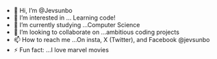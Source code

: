 - 👋 Hi, I’m @Jevsunbo
- 👀 I’m interested in ... Learning code!
- 🌱 I’m currently studying ...Computer Science
- 💞️ I’m looking to collaborate on ...ambitious coding projects
- 📫 How to reach me ...On insta, X (Twitter), and Facebook @jevsunbo
- ⚡ Fun fact: ...I love marvel movies

<!---
Jevsunbo/Jevsunbo is a ✨ special ✨ repository because its `README.md` (this file) appears on your GitHub profile.
You can click the Preview link to take a look at your changes.
--->
